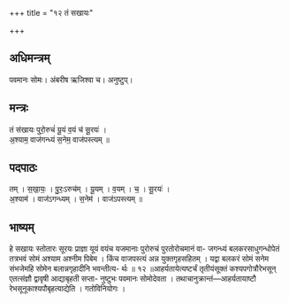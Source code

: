 +++
title = "१२ तं सखायः"

+++
## अधिमन्त्रम्
पवमानः सोमः। अंबरीष ऋजिश्वा च। अनुष्टुप्।

## मन्त्रः
तं स॑खायः पुरो॒रुचं॑ यू॒यं व॒यं च॑ सू॒रयः॑ ।  
अ॒श्याम॒ वाज॑गन्ध्यं स॒नेम॒ वाज॑पस्त्यम् ॥

## पदपाठः
तम् । स॒खा॒यः॒ । पु॒रः॒ऽरुच॑म् । यू॒यम् । व॒यम् । च॒ । सू॒रयः॑ ।  
अ॒श्याम॑ । वाज॑ऽगन्ध्यम् । स॒नेम॑ । वाज॑ऽपस्त्यम् ॥

## भाष्यम्
हे सखायः स्तोतारः सूरयः प्राज्ञा यूयं वयंच यजमानाः पुरोरुचं पुरतोरोचमानं वा- जगन्ध्यं बलकरसाधुगन्धोपेतं तत्रभवं सोमं अश्याम अश्नीम पिबेम । किंच वाजपस्त्यं अन्न युक्तगृहसहितम् । यद्वा बलकरं सोमं सनेम संभजेमहि सोमेन बलान्नगृहादीनि भवन्तीत्य- र्थः ॥ १२ ॥आहर्यतायेत्यष्टर्चं तृतीयंसूक्तं कश्यपगोत्रौरेभसून् एतत्संज्ञौ द्वावृषी आद्याबृहती सप्ता- नुष्टुभः पवमानः सोमोदेवता । तथाचानुक्रान्तं—आहर्यतायाष्टौ रेभसूनूकाश्यपौबृहत्याद्येति । गतोविनियोगः ।